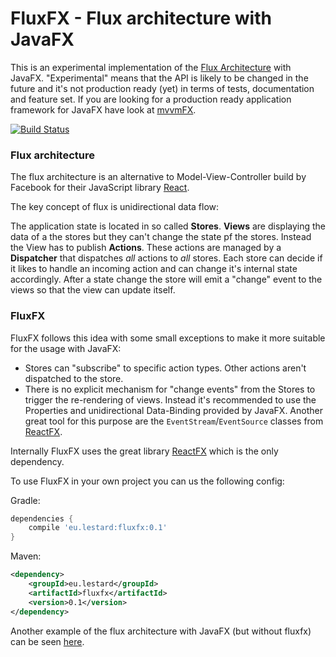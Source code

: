 # FluxFX - Flux architecture with JavaFX

This is an experimental implementation of the [Flux Architecture](https://facebook.github.io/flux/docs/overview.html) with JavaFX.
"Experimental" means that the API is likely to be changed in the future and it's not production ready (yet) in terms of tests, documentation and feature set.
If you are looking for a production ready application framework for JavaFX have look at [mvvmFX](https://github.com/sialcasa/mvvmFX).

[![Build Status](https://travis-ci.org/lestard/FluxFX.svg?branch=master)](https://travis-ci.org/lestard/FluxFX)


### Flux architecture
The flux architecture is an alternative to Model-View-Controller build by Facebook for their JavaScript library [React](https://facebook.github.io/react/).


The key concept of flux is unidirectional data flow:

The application state is located in so called **Stores**.
**Views** are displaying the data of a the stores but they can't change the state pf the stores.
Instead the View has to publish **Actions**.
These actions are managed by a **Dispatcher** that dispatches *all* actions to *all* stores.
Each store can decide if it likes to handle an incoming action and can change it's internal state accordingly.
After a state change the store will emit a "change" event to the views so that the view can update itself.


### FluxFX

FluxFX follows this idea with some small exceptions to make it more suitable for the usage with JavaFX:

- Stores can "subscribe" to specific action types. Other actions aren't dispatched to the store.
- There is no explicit mechanism for "change events" from the Stores to trigger the re-rendering of views.
Instead it's recommended to use the Properties and unidirectional Data-Binding provided by JavaFX. Another great tool for this purpose are
the `EventStream`/`EventSource` classes from [ReactFX](https://github.com/TomasMikula/ReactFX).


Internally FluxFX uses the great library [ReactFX](https://github.com/TomasMikula/ReactFX) which is the only dependency.

To use FluxFX in your own project you can us the following config:

Gradle:

```groovy
dependencies {
    compile 'eu.lestard:fluxfx:0.1'
}
```

Maven:

```xml
<dependency>
    <groupId>eu.lestard</groupId>
    <artifactId>fluxfx</artifactId>
    <version>0.1</version>
</dependency>
```



Another example of the flux architecture with JavaFX (but without fluxfx) can be seen [here](https://github.com/lestard/juggr_model-view-star/tree/master/flux).
